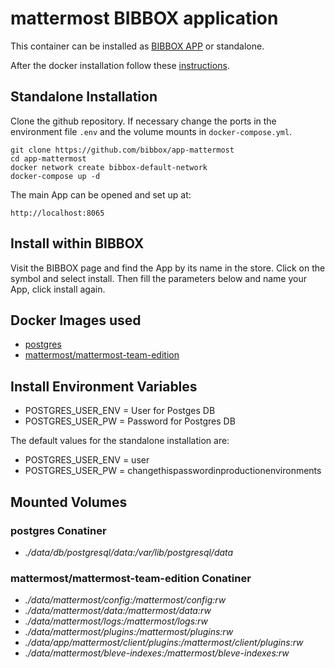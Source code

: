 # mattermost BIBBOX application

This container can be installed as [BIBBOX APP](https://bibbox.readthedocs.io/en/latest/ "BIBBOX App Store") or standalone. 

After the docker installation follow these [instructions](INSTALL-APP.md).

## Standalone Installation 

Clone the github repository. If necessary change the ports in the environment file `.env` and the volume mounts in `docker-compose.yml`.

```
git clone https://github.com/bibbox/app-mattermost
cd app-mattermost
docker network create bibbox-default-network
docker-compose up -d
```

The main App can be opened and set up at:
```
http://localhost:8065
```

## Install within BIBBOX

Visit the BIBBOX page and find the App by its name in the store. Click on the symbol and select install. Then fill the parameters below and name your App, click install again.

## Docker Images used
  - [postgres](https://hub.docker.com/r/postgres) 
  - [mattermost/mattermost-team-edition](https://hub.docker.com/r/mattermost/mattermost-team-edition) 


 
## Install Environment Variables
  - POSTGRES_USER_ENV = User for Postges DB
  - POSTGRES_USER_PW = Password for Postgres DB

  
The default values for the standalone installation are:
  - POSTGRES_USER_ENV = user
  - POSTGRES_USER_PW = changethispasswordinproductionenvironments

  
## Mounted Volumes
### postgres Conatiner
  - *./data/db/postgresql/data:/var/lib/postgresql/data*
### mattermost/mattermost-team-edition Conatiner
  - *./data/mattermost/config:/mattermost/config:rw*
  - *./data/mattermost/data:/mattermost/data:rw*
  - *./data/mattermost/logs:/mattermost/logs:rw*
  - *./data/mattermost/plugins:/mattermost/plugins:rw*
  - *./data/app/mattermost/client/plugins:/mattermost/client/plugins:rw*
  - *./data/mattermost/bleve-indexes:/mattermost/bleve-indexes:rw*


